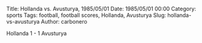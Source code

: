 Title: Hollanda vs. Avusturya, 1985/05/01
Date: 1985/05/01 00:00
Category: sports
Tags: football, football scores, Hollanda, Avusturya
Slug: hollanda-vs-avusturya
Author: carbonero


Hollanda 1 - 1 Avusturya
